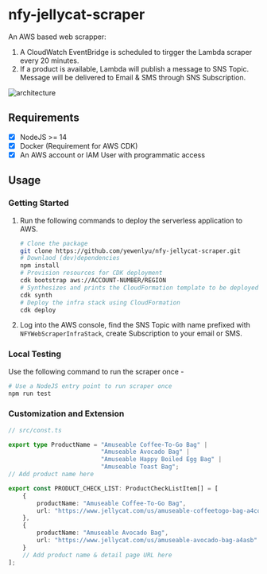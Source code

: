 # nfy-jellycat-scraper
An AWS based web scrapper:
1. A CloudWatch EventBridge is scheduled to tirgger the Lambda scraper every 20 minutes.
2. If a product is available, Lambda will publish a message to SNS Topic. Message will be delivered to Email & SMS through SNS Subscription.

![architecture](https://user-images.githubusercontent.com/46354696/205776695-d100cda6-4f7f-48e2-b7b0-57656d82904e.png)

## Requirements
- [x] NodeJS >= 14
- [x] Docker (Requirement for AWS CDK)
- [x] An AWS account or IAM User with programmatic access

## Usage

### Getting Started

1. Run the following commands to deploy the serverless application to AWS. 

    ```sh
    # Clone the package
    git clone https://github.com/yewenlyu/nfy-jellycat-scraper.git
    # Downlaod (dev)dependencies
    npm install
    # Provision resources for CDK deployment
    cdk bootstrap aws://ACCOUNT-NUMBER/REGION
    # Synthesizes and prints the CloudFormation template to be deployed
    cdk synth
    # Deploy the infra stack using CloudFormation
    cdk deploy
    ```

2. Log into the AWS console, find the SNS Topic with name prefixed with `NFYWebScraperInfraStack`, create Subscription to your email or SMS.

### Local Testing

Use the following command to run the scraper once - 
```sh
# Use a NodeJS entry point to run scraper once
npm run test
``` 

### Customization and Extension

```TypeScript
// src/const.ts

export type ProductName = "Amuseable Coffee-To-Go Bag" |
                          "Amuseable Avocado Bag" |
                          "Amuseable Happy Boiled Egg Bag" |
                          "Amuseable Toast Bag";
// Add product name here

export const PRODUCT_CHECK_LIST: ProductCheckListItem[] = [
    {
        productName: "Amuseable Coffee-To-Go Bag",
        url: "https://www.jellycat.com/us/amuseable-coffeetogo-bag-a4cofb/"
    },
    {
        productName: "Amuseable Avocado Bag",
        url: "https://www.jellycat.com/us/amuseable-avocado-bag-a4asb"
    }
    // Add product name & detail page URL here
];
```